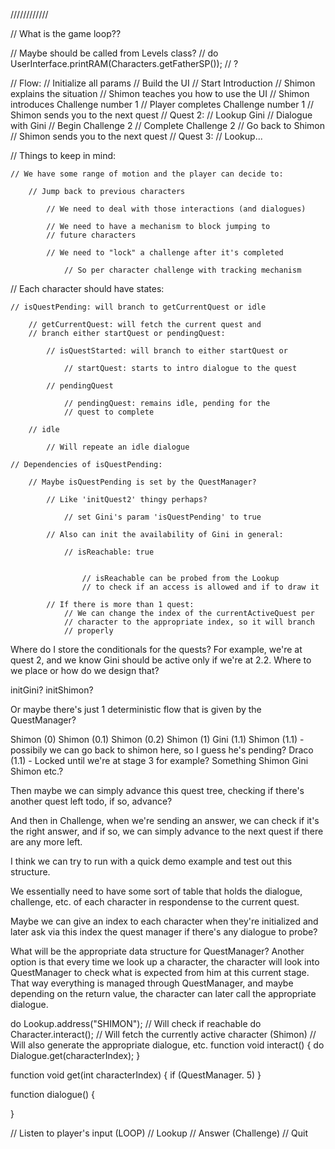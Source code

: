 ////////////

// What is the game loop??

// Maybe should be called from Levels class?
// do UserInterface.printRAM(Characters.getFatherSP());  // ?


// Flow:
// Initialize all params
// Build the UI
// Start Introduction
    // Shimon explains the situation
    // Shimon teaches you how to use the UI
    // Shimon introduces Challenge number 1
    // Player completes Challenge number 1
    // Shimon sends you to the next quest
// Quest 2:
    // Lookup Gini
    // Dialogue with Gini
    // Begin Challenge 2
    // Complete Challenge 2
    // Go back to Shimon
    // Shimon sends you to the next quest
// Quest 3:
    // Lookup...

// Things to keep in mind:

    // We have some range of motion and the player can decide to:

        // Jump back to previous characters

            // We need to deal with those interactions (and dialogues)

            // We need to have a mechanism to block jumping to
            // future characters

            // We need to "lock" a challenge after it's completed

                // So per character challenge with tracking mechanism

// Each character should have states:

    // isQuestPending: will branch to getCurrentQuest or idle

        // getCurrentQuest: will fetch the current quest and
        // branch either startQuest or pendingQuest:

            // isQuestStarted: will branch to either startQuest or

                // startQuest: starts to intro dialogue to the quest

            // pendingQuest

                // pendingQuest: remains idle, pending for the 
                // quest to complete 

        // idle

            // Will repeate an idle dialogue

    // Dependencies of isQuestPending:

        // Maybe isQuestPending is set by the QuestManager?

            // Like 'initQuest2' thingy perhaps?

                // set Gini's param 'isQuestPending' to true

            // Also can init the availability of Gini in general:

                // isReachable: true


                    // isReachable can be probed from the Lookup
                    // to check if an access is allowed and if to draw it

            // If there is more than 1 quest:
                // We can change the index of the currentActiveQuest per 
                // character to the appropriate index, so it will branch
                // properly



Where do I store the conditionals for the quests?
For example, we're at quest 2, and we know Gini should be active only if we're at
2.2.
Where to we place or how do we design that?


initGini?
initShimon?

Or maybe there's just 1 deterministic flow that is given by the QuestManager?

Shimon (0)
Shimon (0.1)
Shimon (0.2)
Shimon (1)
Gini (1.1)
Shimon (1.1) - possibily we can go back to shimon here, so I guess he's pending?
Draco (1.1) - Locked until we're at stage 3 for example?
Something
Shimon
Gini
Shimon
etc.?

Then maybe we can simply advance this quest tree, checking if there's another quest
left todo, if so, advance?

And then in Challenge, when we're sending an answer, we can check if it's the right answer, and if so, we can simply advance to the next quest if there are any more left.

I think we can try to run with a quick demo example and test out this structure.

We essentially need to have some sort of table that holds the dialogue, challenge, etc. of each character in respondense to the current quest.

Maybe we can give an index to each character when they're initialized and later ask via this index the quest manager if there's any dialogue to probe?


What will be the appropriate data structure for QuestManager?
Another option is that every time we look up a character, the character will look
into QuestManager to check what is expected from him at this current stage.
That way everything is managed through QuestManager, and maybe depending on the return value, the character can later call the appropriate dialogue.

do Lookup.address("SHIMON");  // Will check if reachable
do Character.interact();  // Will fetch the currently active character (Shimon)
                       // Will also generate the appropriate dialogue, etc.
function void interact() {
    do Dialogue.get(characterIndex);
}

function void get(int characterIndex) {
    if (QuestManager. 5)
}

function dialogue() {
    
}

// Listen to player's input (LOOP)
    // Lookup
    // Answer (Challenge)
    // Quit
